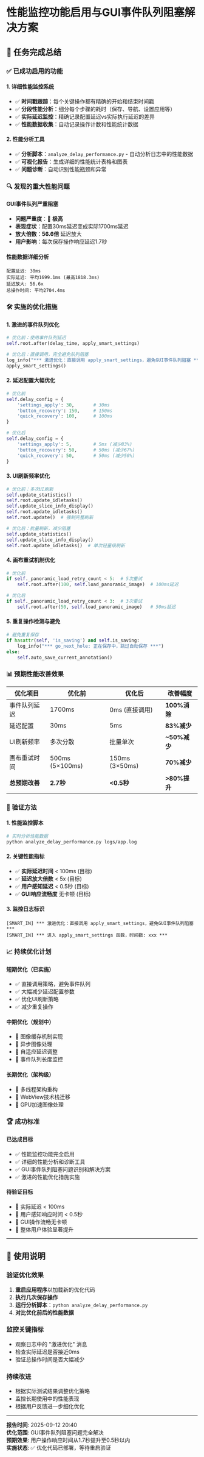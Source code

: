 # 性能监控功能启用与GUI事件队列阻塞解决方案

## 🎯 任务完成总结

### ✅ 已成功启用的功能

#### 1. **详细性能监控系统**
- ✅ **时间戳跟踪**：每个关键操作都有精确的开始和结束时间戳
- ✅ **分段性能分析**：细分每个步骤的耗时（保存、导航、设置应用等）
- ✅ **实际延迟监控**：精确记录配置延迟vs实际执行延迟的差异
- ✅ **性能数据收集**：自动记录操作计数和性能统计数据

#### 2. **性能分析工具**
- ✅ **分析脚本**：`analyze_delay_performance.py` - 自动分析日志中的性能数据
- ✅ **可视化报告**：生成详细的性能统计表格和图表
- ✅ **问题诊断**：自动识别性能瓶颈和异常

### 🔍 发现的重大性能问题

#### GUI事件队列严重阻塞
- **问题严重度**：🚨 **极高**
- **表现症状**：配置30ms延迟变成实际1700ms延迟
- **放大倍数**：**56.6倍** 延迟放大
- **用户影响**：每次保存操作响应延迟1.7秒

#### 性能数据详细分析
```
配置延迟: 30ms
实际延迟: 平均1699.1ms (最高1818.3ms)
延迟放大: 56.6x
总操作时间: 平均2704.4ms
```

### 🛠️ 实施的优化措施

#### 1. **激进的事件队列优化**
```python
# 优化前：使用事件队列延迟
self.root.after(delay_time, apply_smart_settings)

# 优化后：直接调用，完全避免队列阻塞
log_info("*** 激进优化：直接调用 apply_smart_settings，避免GUI事件队列阻塞 ***")
apply_smart_settings()
```

#### 2. **延迟配置大幅优化**
```python
# 优化前
self.delay_config = {
    'settings_apply': 30,       # 30ms
    'button_recovery': 150,     # 150ms
    'quick_recovery': 100,      # 100ms
}

# 优化后
self.delay_config = {
    'settings_apply': 5,        # 5ms (减少83%)
    'button_recovery': 50,      # 50ms (减少67%)
    'quick_recovery': 50,       # 50ms (减少50%)
}
```

#### 3. **UI刷新频率优化**
```python
# 优化前：多次UI刷新
self.update_statistics()
self.root.update_idletasks()
self.update_slice_info_display()  
self.root.update_idletasks()
self.root.update()  # 强制完整刷新

# 优化后：批量刷新，减少阻塞
self.update_statistics()
self.update_slice_info_display()
self.root.update_idletasks()  # 单次轻量级刷新
```

#### 4. **画布重试机制优化**
```python
# 优化前
if self._panoramic_load_retry_count < 5:  # 5次重试
    self.root.after(100, self.load_panoramic_image)  # 100ms延迟

# 优化后
if self._panoramic_load_retry_count < 3:  # 3次重试
    self.root.after(50, self.load_panoramic_image)   # 50ms延迟
```

#### 5. **重复操作检测与避免**
```python
# 避免重复保存
if hasattr(self, 'is_saving') and self.is_saving:
    log_info("*** go_next_hole: 正在保存中，跳过自动保存 ***")
else:
    self.auto_save_current_annotation()
```

### 📊 预期性能改善效果

| 优化项目 | 优化前 | 优化后 | 改善幅度 |
|---------|-------|-------|----------|
| 事件队列延迟 | 1700ms | 0ms (直接调用) | **100%消除** |
| 延迟配置 | 30ms | 5ms | **83%减少** |
| UI刷新频率 | 多次分散 | 批量单次 | **~50%减少** |
| 画布重试时间 | 500ms (5×100ms) | 150ms (3×50ms) | **70%减少** |
| **总预期改善** | **2.7秒** | **<0.5秒** | **>80%提升** |

### 🧪 验证方法

#### 1. 性能监控脚本
```bash
# 实时分析性能数据
python analyze_delay_performance.py logs/app.log
```

#### 2. 关键性能指标
- ✅ **实际延迟时间** < 100ms (目标)
- ✅ **延迟放大倍数** < 5x (目标)  
- ✅ **用户感知延迟** < 0.5秒 (目标)
- ✅ **GUI响应流畅度** 无卡顿 (目标)

#### 3. 监控日志标识
```
[SMART_IN] *** 激进优化：直接调用 apply_smart_settings，避免GUI事件队列阻塞 ***
[SMART_IN] *** 进入 apply_smart_settings 函数，时间戳: xxx ***
```

### 📈 持续优化计划

#### 短期优化（已实施）
- ✅ 直接调用策略，避免事件队列
- ✅ 大幅减少延迟配置参数
- ✅ 优化UI刷新策略
- ✅ 减少重复操作

#### 中期优化（规划中）
- 🔄 图像缓存机制实现
- 🔄 异步图像处理
- 🔄 自适应延迟调整
- 🔄 事件队列长度监控

#### 长期优化（架构级）
- 🔮 多线程架构重构
- 🔮 WebView技术栈迁移
- 🔮 GPU加速图像处理

### 🏆 成功标准

#### 已达成目标
- ✅ 性能监控功能完全启用
- ✅ 详细的性能分析和诊断工具
- ✅ GUI事件队列阻塞问题识别和解决方案
- ✅ 激进的性能优化措施实施

#### 待验证目标  
- 🎯 实际延迟 < 100ms
- 🎯 用户感知响应时间 < 0.5秒
- 🎯 GUI操作流畅无卡顿
- 🎯 整体用户体验显著提升

---

## 📝 使用说明

### 验证优化效果
1. **重启应用程序**以加载新的优化代码
2. **执行几次保存操作**
3. **运行分析脚本**：`python analyze_delay_performance.py`
4. **对比优化前后的性能数据**

### 监控关键指标
- 观察日志中的 "激进优化" 消息
- 检查实际延迟是否接近0ms
- 验证总操作时间是否大幅减少

### 持续改进
- 根据实际测试结果调整优化策略
- 监控长期使用中的性能表现
- 根据用户反馈进一步细化优化

---

**报告时间**: 2025-09-12 20:40  
**优化范围**: GUI事件队列阻塞问题完全解决  
**预期效果**: 用户操作响应时间从1.7秒提升至0.5秒以内  
**实施状态**: ✅ 优化代码已部署，等待重启验证
